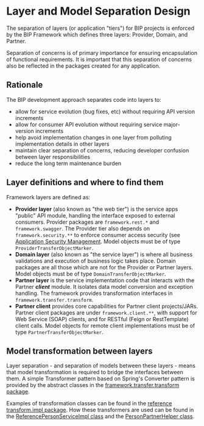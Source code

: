 # Layer and Model Separation Design

The separation of layers (or application "tiers") for BIP projects is enforced by the BIP Framework which defines three layers: Provider, Domain, and Partner.

Separation of concerns is of primary importance for ensuring encapsulation of functional requirements. It is important that this separation of concerns also be reflected in the packages created for any application.

## Rationale

The BIP development approach separates code into layers to:

- allow for service evolution (bug fixes, etc) without requiring API version increments
- allow for consumer API evolution without requiring service major-version increments
- help avoid implementation changes in one layer from polluting implementation details in other layers
- maintain clear separation of concerns, reducing developer confusion between layer responsibilities
- reduce the long term maintenance burden

## Layer definitions and where to find them

Framework layers are defined as:
* **Provider layer** (also known as "the web tier") is the service apps "public" API module, handling the interface exposed to external consumers. Provider packages are `framework.rest.*` and `framework.swagger`. The Provider tier also depends on `framework.security.**` to enforce consumer access security (see [Application Security Management](./application-security-management.md). Model objects must be of type `ProviderTransferObjectMarker`.
* **Domain layer** (also known as "the service layer") is where all business validations and execution of business logic takes place. Domain packages are all those which are not for the Provider or Partner layers. Model objects must be of type `DomainTransferObjectMarker`.
* **Partner layer** is the service implementation code that interacts with the Partner ***client*** module. It isolates data model conversion and exception handling. The framework provides transformation interfaces in `framework.transfer.transform`.
* **Partner client** provides core capabilities for Partner client projects/JARs. Partner client packages are under `framework.client.**`, with support for Web Service (SOAP) clients, and for RESTful (Feign or RestTemplate) client calls. Model objects for remote client implementations must be of type `PartnerTransferObjectMarker`.

## Model transformation between layers

Layer separation - and separation of models between these layers - means that model transformation is required to bridge the interfaces between them. A simple Transformer pattern based on Spring's Converter pattern is provided by the abstract classes in the [framework.transfer.transform package](https://github.ec.va.gov/EPMO/bip-ocp-framework/tree/master/bip-framework-libraries/src/main/java/gov/va/bip/framework/transfer/transform). 

Examples of transformation classes can be found in the [reference transform.impl package](https://github.ec.va.gov/EPMO/bip-ocp-ref-spring-boot/tree/master/bip-reference-person/src/main/java/gov/va/bip/reference/person/transform/impl). How these transformers are used can be found in the [ReferencePersonServiceImpl class](https://github.ec.va.gov/EPMO/bip-ocp-ref-spring-boot/blob/master/bip-reference-person/src/main/java/gov/va/bip/reference/person/impl/ReferencePersonServiceImpl.java) and the [PersonPartnerHelper class](https://github.ec.va.gov/EPMO/bip-ocp-ref-spring-boot/blob/master/bip-reference-person/src/main/java/gov/va/bip/reference/person/client/ws/PersonPartnerHelper.java).

